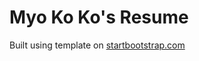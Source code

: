# Myo Ko Ko's Resume
Built using template on [startbootstrap.com](https://startbootstrap.com/theme/resume)